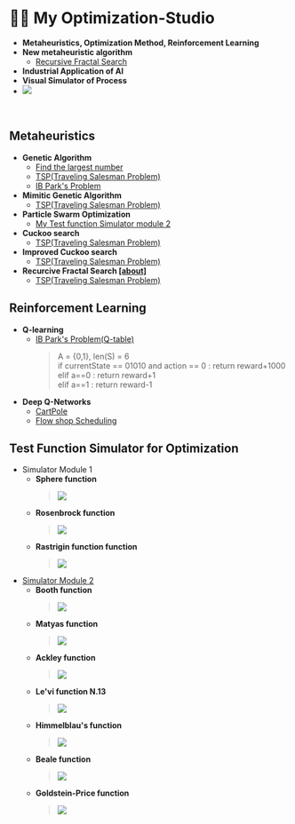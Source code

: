 # 👨‍💻 My Optimization-Studio
- <b>Metaheuristics, Optimization Method, Reinforcement Learning</b>
- <b>New metaheuristic algorithm</b>
  - [Recursive Fractal Search]() 
- <b>Industrial Application of AI</b>
- <b>Visual Simulator of Process</b>
- <img src = "https://img.shields.io/badge/Language-python-blue">
<br/>

## Metaheuristics
- <b>Genetic Algorithm</b>
  - [Find the largest number](https://github.com/koptimizer/my_Optimization-studio/blob/master/code/GA/GA_largestNumberFinder.py)<br/>
  - [TSP(Traveling Salesman Problem)](https://github.com/koptimizer/my_Optimization-studio/blob/master/code/GA/GA_TSP.py)<br/>
  - [IB Park's Problem](https://github.com/koptimizer/my_Optimization-studio/blob/master/code/GA/GA_Park.py)
- <b>Mimitic Genetic Algorithm</b>
  - [TSP(Traveling Salesman Problem)](https://github.com/koptimizer/my_Optimization-studio/blob/master/code/GA/mGA_2opt_numpyGA_2.py)<br/>
- <b>Particle Swarm Optimization</b>
  - [My Test function Simulator module 2]()
- <b>Cuckoo search</b>
  - [TSP(Traveling Salesman Problem)](https://github.com/koptimizer/my_Optimization-studio/blob/master/code/CS/CS.py)<br/>
- <b>Improved Cuckoo search</b>
  - [TSP(Traveling Salesman Problem)](https://github.com/koptimizer/my_Optimization-studio/blob/master/code/CS/ICS.py)<br/>
- <b>Recurcive Fractal Search [[about]]()</b>
  - [TSP(Traveling Salesman Problem)](https://github.com/koptimizer/my_Optimization-studio/blob/master/code/RFS/recursiveFractalSearch.py)

## Reinforcement Learning
- <b>Q-learning</b>
  - [IB Park's Problem(Q-table)](https://github.com/koptimizer/my_Optimization-studio/blob/master/code/RL/q_table.py)
    > A = {0,1}, len(S) = 6 <br/>
    if currentState == 01010 and action == 0 : return reward+1000 </br>
    elif a==0 : return reward+1 </br>
    elif a==1 : return reward-1 </br>
- <b>Deep Q-Networks</b>
  - [CartPole]()
  - [Flow shop Scheduling]()

## Test Function Simulator for Optimization
- Simulator Module 1
  - <b>Sphere function</b>
    > <img src = "https://github.com/koptimizer/my_Optimization-studio/blob/master/pics/Sphere%20function.jpg">
  - <b>Rosenbrock function</b>
    > <img src = "https://github.com/koptimizer/my_Optimization-studio/blob/master/pics/Rosenbrock%20function.jpg">
  - <b>Rastrigin function function</b>
    > <img src = "https://github.com/koptimizer/my_Optimization-studio/blob/master/pics/Rastrigin%20function.jpg">
- [Simulator Module 2](https://github.com/koptimizer/my_Optimization-studio/blob/master/code/simul/mySimul2.py)
  - <b>Booth function</b>
    > <img src = "https://github.com/koptimizer/my_Optimization-studio/blob/master/pics/Booth%20function.jpg">
  - <b>Matyas function</b>
    > <img src = "https://github.com/koptimizer/my_Optimization-studio/blob/master/pics/Matyas%20function.jpg">
  - <b>Ackley function</b>
    > <img src = "https://github.com/koptimizer/my_Optimization-studio/blob/master/pics/ackley%20function.jpg">
  - <b>Le'vi function N.13</b>
    > <img src = "https://github.com/koptimizer/my_Optimization-studio/blob/master/pics/levi13%20function.jpg">
  - <b>Himmelblau's function</b>
    > <img src = "https://github.com/koptimizer/my_Optimization-studio/blob/master/pics/himmerlblau's%20function.jpg">
  - <b>Beale function</b>
    > <img src = "https://github.com/koptimizer/my_Optimization-studio/blob/master/pics/Beale%20function.jpg">
  - <b>Goldstein-Price function</b>
    > <img src = "https://github.com/koptimizer/my_Optimization-studio/blob/master/pics/Goldstein-Price%20function.jpg">
